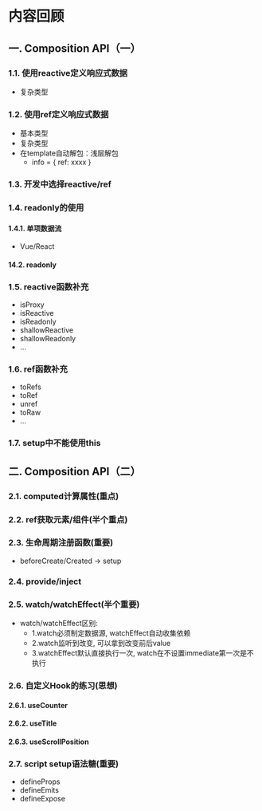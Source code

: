 # 内容回顾

## 一. Composition API（一）

### 1.1. 使用reactive定义响应式数据

* 复杂类型



### 1.2. 使用ref定义响应式数据

* 基本类型
* 复杂类型
* 在template自动解包：浅层解包
  * info = { ref: xxxx }



### 1.3. 开发中选择reactive/ref





### 1.4. readonly的使用

#### 1.4.1. 单项数据流

* Vue/React



#### 14.2. readonly



### 1.5. reactive函数补充

* isProxy
* isReactive
* isReadonly
* shallowReactive
* shallowReadonly
* ...





### 1.6. ref函数补充

* toRefs
* toRef
* unref
* toRaw
* ...



### 1.7. setup中不能使用this



## 二. Composition API（二）

### 2.1. computed计算属性(重点)





### 2.2. ref获取元素/组件(半个重点)





### 2.3. 生命周期注册函数(重要)

* beforeCreate/Created -> setup





### 2.4. provide/inject







### 2.5. watch/watchEffect(半个重要)

* watch/watchEffect区别:
  * 1.watch必须制定数据源, watchEffect自动收集依赖
  * 2.watch监听到改变, 可以拿到改变前后value
  * 3.watchEffect默认直接执行一次, watch在不设置immediate第一次是不执行





### 2.6. 自定义Hook的练习(思想)

#### 2.6.1. useCounter





#### 2.6.2. useTitle





#### 2.6.3. useScrollPosition





### 2.7. script setup语法糖(重要)

* defineProps
* defineEmits
* defineExpose

























